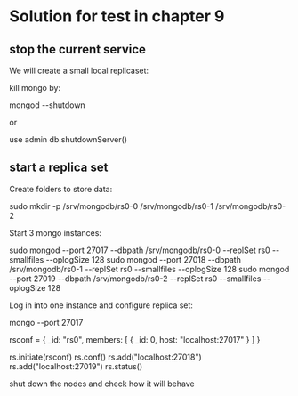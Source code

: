 # Solution for test in chapter 9

## stop the current service

We will create a small local replicaset:

kill mongo by:

mongod --shutdown

or

use admin
db.shutdownServer()

## start a replica set

Create folders to store data:

sudo mkdir -p /srv/mongodb/rs0-0 /srv/mongodb/rs0-1 /srv/mongodb/rs0-2

Start 3 mongo instances:

sudo mongod --port 27017 --dbpath /srv/mongodb/rs0-0 --replSet rs0 --smallfiles --oplogSize 128
sudo mongod --port 27018 --dbpath /srv/mongodb/rs0-1 --replSet rs0 --smallfiles --oplogSize 128
sudo mongod --port 27019 --dbpath /srv/mongodb/rs0-2 --replSet rs0 --smallfiles --oplogSize 128

Log in into one instance and configure replica set:

mongo --port 27017

rsconf = {
           _id: "rs0",
           members: [
                      {
                       _id: 0,
                       host: "localhost:27017"
                      }
                    ]
         }

rs.initiate(rsconf)
rs.conf()
rs.add("localhost:27018")
rs.add("localhost:27019")
rs.status()

shut down the nodes and check how it will behave